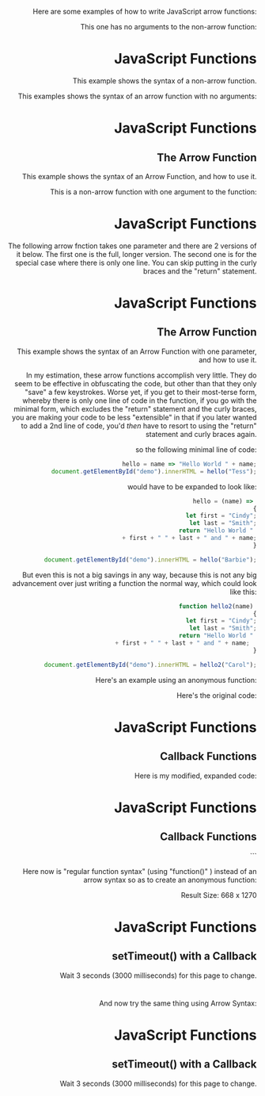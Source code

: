Here are some examples of how to write JavaScript arrow functions:



This one has no arguments to the non-arrow function:

<!DOCTYPE html>
<html>
<body>

<h1>JavaScript Functions</h1>

<p>This example shows the syntax of a non-arrow function.</p>

<p id="demo"></p>

<script>
let hello = "";

hello = function() {
  return "Hello World!";
}

document.getElementById("demo").innerHTML = hello();
</script>

</body>
</html>






This examples shows the syntax of an arrow function with no arguments:


<!DOCTYPE html>
<html>
<body>

<h1>JavaScript Functions</h1>
<h2>The Arrow Function</h2>

<p>This example shows the syntax of an Arrow Function, and how to use it.</p>

<p id="demo"></p>

<script>
let hello = "";

hello = () => {
  return "Hello World!";
}

document.getElementById("demo").innerHTML = hello();
</script>

</body>
</html>





This is a non-arrow function with one argument to the function:


<!DOCTYPE html>
<html>
<body>

<h1>JavaScript Functions</h1>

<p id="demo"></p>

<script>
let hello = "";

hello = function(name) {
  return name + ", Hello again World!";
}

document.getElementById("demo").innerHTML = hello("David");
</script>

</body>
</html>


The following arrow fnction takes one parameter and there are 2 versions of it below.
The first one is the full, longer version.
The second one is for the special case where there is only one line.  You can 
skip putting in the curly braces and the "return" statement.


<!DOCTYPE html>
<html>
<body>

<h1>JavaScript Functions</h1>
<h2>The Arrow Function</h2>

<p>This example shows the syntax of an Arrow Function with one parameter, and how to use it.</p>

<p id="demo"></p>

<script>

// hello = (msg) => {
//   return msg + ", Hello World!";
// }

hello = (msg) => msg + ", Hello World!";

document.getElementById("demo").innerHTML = hello("Dave");
</script>

</body>
</html>


In my estimation, these arrow functions accomplish very little.
They do seem to be effective in obfuscating the code, but other than that they only "save" a few keystrokes.  Worse yet, if you get to their most-terse form, whereby there is only one line of code in the function, if you go with the minimal form, which excludes the "return" statement and the curly braces, you are making your code to be less "extensible" in that if you later wanted to add a 2nd line of code, you'd *then* have to resort to using the "return" statement and curly braces again.

so the following minimal line of code:

```javascript
hello = name => "Hello World " + name;
document.getElementById("demo").innerHTML = hello("Tess");
```

would have to be expanded to look like:

```javascript
hello = (name) => 
{
  let first = "Cindy";
  let last = "Smith";
  return "Hello World " 
  + first + " " + last + " and " + name;
}

document.getElementById("demo").innerHTML = hello("Barbie");
```


But even this is not a big savings in any way, because this is not any big advancement over just writing a function the normal way, which could look like this:


```javascript
function hello2(name) 
{
  let first = "Cindy";
  let last = "Smith";
  return "Hello World " 
  + first + " " + last + " and " + name;  
}

document.getElementById("demo").innerHTML = hello2("Carol");
```


Here's an example using an anonymous function:

 Here's the original code:

<!DOCTYPE html>
<html>
<body style="text-align: right">

<h1>JavaScript Functions</h1>
<h2>Callback Functions</h2>
<p id="demo"></p>

<script>
// Create an Array
const myNumbers = [4, 1, -20, -7, 5, 9, -6];

// Call removeNeg with a Callback
const posNumbers = removeNeg(myNumbers, (x) => x >= 0);

// Display Result
document.getElementById("demo").innerHTML = posNumbers;

// Remove negative numbers
function removeNeg(numbers, callback) {
  const myArray = [];
  for (const x of numbers) {
    if (callback(x)) {
      myArray.push(x);
    }
  }
  return myArray;
}
</script>

</body>
</html>





 Here is my modified, expanded code:

 <!DOCTYPE html>
<html>
<body style="text-align: right">

<h1>JavaScript Functions</h1>
<h2>Callback Functions</h2>
<p id="demo"></p>

<script>
// Create an Array
const myNumbers = [4, 1, -20, -7, 5, 9, -6];

// Call removeNeg with a Callback
const posNumbers = removeNeg(myNumbers, (x) => { return (x >= 0) } );

// Display Result
document.getElementById("demo").innerHTML = posNumbers;

// Remove negative numbers
function removeNeg(numbers, callback) {
  const myArray = [];
  for (const x of numbers) {
    if (callback(x)) {
      myArray.push(x);
    }
  }
  return myArray;
}
</script>

</body>
</html>
```


Here now is "regular function syntax" (using "function()" ) instead of an arrow syntax so as to create an anonymous function:



Result Size: 668 x 1270
<!DOCTYPE html>
<html>
<body>

<h1>JavaScript Functions</h1>
<h2>setTimeout() with a Callback</h2>

<p>Wait 3 seconds (3000 milliseconds) for this page to change.</p>

<h1 id="demo"></h1>

<script>
setTimeout(function() { myFunction("I love You !!!"); }, 3000);


function myFunction(value) {
  document.getElementById("demo").innerHTML = value;
}
</script>

</body>
</html>


And now try the same thing using Arrow Syntax:



<!DOCTYPE html>
<html>
<body>

<h1>JavaScript Functions</h1>
<h2>setTimeout() with a Callback</h2>

<p>Wait 3 seconds (3000 milliseconds) for this page to change.</p>

<h1 id="demo"></h1>

<script>
// setTimeout(function() { myFunction("I love You !!!"); }, 3000);
setTimeout( () => {return (myFunction("I love You !!!"))})

function myFunction(value) 
{
  document.getElementById("demo").innerHTML = value;
}
</script>

</body>
</html>